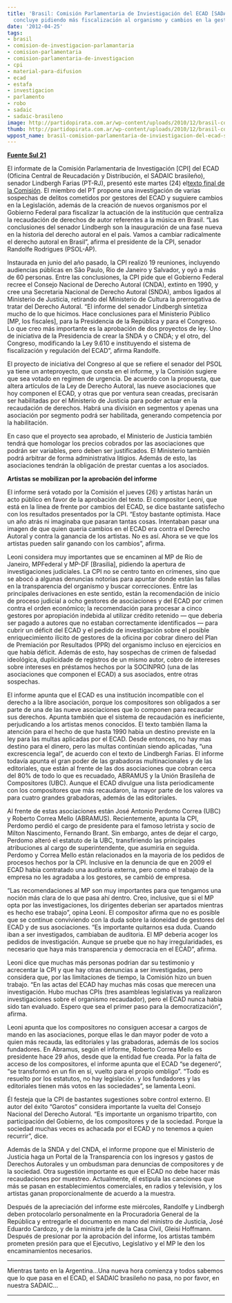 ```yaml
---
title: 'Brasil: Comisión Parlamentaria de Inviestigación del ECAD [SADAIC brasileño]
  concluye pidiendo más fiscalización al organismo y cambios en la gestión'
date: '2012-04-25'
tags:
- brasil
- comision-de-investigacion-parlamantaria
- comision-parlamentaria
- comision-parlamentaria-de-investigacion
- cpi
- material-para-difusion
- ecad
- estafa
- investigacion
- parlamento
- robo
- sadaic
- sadaic-brasileno
image: http://partidopirata.com.ar/wp-content/uploads/2010/12/brasil-copyright.png
thumb: http://partidopirata.com.ar/wp-content/uploads/2010/12/brasil-copyright-150x150.png
wppost_name: brasil-comision-parlamentaria-de-inviestigacion-del-ecad-sadaic-brasileno-concluye-pidiendo-mas-fiscalizacion-al-organismo-y-cambios-en-la-gestion
---
```


<strong><a href="http://sul21.com.br/jornal/2012/04/cpi-do-ecad-conclui-por-mais-fiscalizacao-ao-orgao-mudancas-na-gestao-e-indiciamentos/" target="_blank">Fuente Sul 21</a></strong>

El informate de la Comisión Parlamentaria de Investigación [CPI] del ECAD (Oficina Central de Reucadación y Distribución, el SADAIC brasileño), senador Lindbergh Farias (PT-RJ), presentó este martes (24) el<a href="http://www.senado.gov.br/atividade/materia/getPDF.asp?t=106951&amp;tp=1" target="_blank">texto final de la Comisión</a>. El miembro del PT propone una investigación de varias sospechas de delitos cometidos por gestores del ECAD y suguiere cambios en la Legislación, además de la creación de nuevos organismos por el Gobierno Federal para fiscalizar la actuación de la institución que centraliza la recaudación de derechos de autor referentes a la música en Brasil. “Las conclusiones del senador Lindbergh son la inauguración de una fase nueva en la historia del derecho autoral en el país. Vamos a cambiar radicalmente el derecho autoral en Brasil”, afirma el presidente de la CPI, senador Randolfe Rodrigues (PSOL-AP).

Instaurada en junio del año pasado, la CPI realizó 19 reuniones, incluyendo audiencias públicas en São Paulo, Rio de Janeiro y Salvador, y oyó a más de 60 personas. Entre las conclusiones, la CPI pide que el Gobierno Federal recree el Consejo Nacional de Derecho Autoral (CNDA), extinto en 1990, y cree una Secretaria Nacional de Derecho Autoral (SNDA), ambos ligados al Ministerio de Justicia, retirando del Ministerio de Cultura la prerrogativa de tratar del Derecho Autoral. “El informe del senador Lindbergh sintetiza mucho de lo que hicimos. Hace conclusiones para el Ministerio Público [MP, los fiscales], para la Presidencia de la República y para el Congreso. Lo que creo más importante es la aprobación de dos proyectos de ley. Uno de iniciativa de la Presidencia de crear la SNDA y o CNDA; y el otro, del Congreso, modificando la Ley 9.610 e instituyendo el sistema de fiscalización y regulación del ECAD”, afirma Randolfe.

El proyecto de iniciativa del Congreso al que se refiere el senador del PSOL ya tiene un anteproyecto, que consta en el informe, y la Comisión sugiere que sea votado en regimen de urgencia. De acuerdo con la propuesta, que altera artículos de la Ley de Derecho Autoral, las nueve asociaciones que hoy componen el ECAD, y otras que por ventura sean creadas, precisarán ser habilitadas por el Ministerio de Justicia para poder actuar en la recaudación de derechos. Habrá una división en segmentos y apenas una asociación por segmento podrá ser habilitada, generando competencia por la habilitación.

En caso que el proyecto sea aprobado, el Ministerio de Justicia también tendrá que homologar los precios cobrados por las asociaciones que podrán ser variables, pero deben ser justificados. El Ministerio también podrá arbitrar de forma administrativa litigios. Además de esto, las asociaciones tendrán la obligación de prestar cuentas a los asociados.

<strong>Artistas se mobilizan por la aprobación del informe</strong>

El informe será votado por la Comisión el jueves (26) y artistas harán un acto público en favor de la aprobación del texto. El compositor Leoni, que está en la línea de frente por cambios del ECAD, se dice bastante satisfecho con los resultados presentados por la CPI. “Estoy bastante optimista. Hace un año atrás ni imaginaba que pasaran tantas cosas. Intentaban pasar una imagen de que quien queria cambios en el ECAD era contra el Derecho Autoral y contra la ganancia de los artistas. No es así. Ahora se ve que los artistas pueden salir ganando con los cambios”, afirma.

Leoni considera muy importantes que se encaminen al MP de Río de Janeiro, MPFederal y MP-DF [Brasilia], pidiendo la apertura de investigaciones judiciales. La CPI no se centro tanto en crímenes, sino que se abocó a algunas denuncias notorias para apuntar donde están las fallas en la transparencia del organismo y buscar correcciones. Entre las principales derivaciones en este sentido, están la recomendación de inicio de proceso judicial a ocho gestores de asociaciones y del ECAD por crimen contra el orden económico; la recomendación para procesar a cinco gestores por apropiación indebida al utilizar crédito retenido — que deberia ser pagado a autores que no estaban correctamente identificados — para cubrir un déficit del ECAD y el pedido de investigación sobre el posible enriquecimiento ilícito de gestores de la oficina por cobrar dinero del Plan de Premiación por Resultados (PPR) del organismo incluso en ejercicios en que había déficit. Además de esto, hay sospechas de crimen de falsedad ideológica, duplicidade de registros de un mismo autor, cobro de intereses sobre intereses en préstamos hechos por la SOCINPRO (una de las asociaciones que componen el ECAD) a sus asociados, entre otras sospechas.

El informe apunta que el ECAD es una institución incompatible con el derecho a la libre asociación, porque los compositores son obligados a ser parte de una de las nueve asociaciones que lo componen para recaudar sus derechos. Apunta también que el sistema de recaudación es ineficiente, perjudicando a los artistas menos conocidos. El texto también llama la atención para el hecho de que hasta 1990 habia un destino previste en la ley para las multas aplicadas por el ECAD. Desde entonces, no hay mas destino para el dinero, pero las multas continúan siendo aplicadas, “una excrescencia legal”, de acuerdo con el texto de Lindbergh Farias. El informe todavía apunta el gran poder de las grabadoras multinacionales y de las editoriales, que están al frente de las dos asociaciones que cobran cerca del 80% de todo lo que es recuadado, ABRAMUS y la Unión Brasileña de Compositores (UBC). Aunque el ECAD divulgue una lista periodicamente con los compositores que más recaudaron, la mayor parte de los valores va para cuatro grandes grabadoras, además de las editoriales.

Al frente de estas asociaciones están José Antonio Perdomo Correa (UBC) y Roberto Correa Mello (ABRAMUS). Recientemente, apunta la CPI, Perdomo perdió el cargo de presidente para el famoso letrista y socio de Milton Nascimento, Fernando Brant. Sin embargo, antes de dejar el cargo, Perdomo alteró el estatuto de la UBC, transfiriendo las principales atribuciones al cargo de superintendente, que asumiria en seguida. Perdomo y Correa Mello están relacionados en la mayoria de los pedidos de procesos hechos por la CPI. Inclusive en la denuncia de que en 2009 el ECAD habia contratado una auditoria externa, pero como el trabajo de la empresa no les agradaba a los gestores, se cambió de empresa.

“Las recomendaciones al MP son muy importantes para que tengamos una noción más clara de lo que pasa ahí dentro. Creo, inclusive, que si el MP opta por las investigaciones, los dirigentes deberian ser apartados mientras es hecho ese trabajo”, opina Leoni. El compositor afirma que no es posible que se continue conviviendo con la duda sobre la idoneidad de gestores del ECAD y de sus asociaciones. “Es importante quitarnos esa duda. Cuando iban a ser investigados, cambiaban de auditoria. El MP deberia acoger los pedidos de investigación. Aunque se pruebe que no hay irregularidades, es necesario que haya más transparencia y democracia en el ECAD”, afirma.

Leoni dice que muchas más personas podrian dar su testimonio y acrecentar la CPI y que hay otras denuncias a ser investigadas, pero considera que, por las limitaciones de tiempo, la Comisión hizo un buen trabajo. “En las actas del ECAD hay muchas más cosas que merecen una investigación. Hubo muchas CPIs (tres asambleas legislativas ya realizaron investigaciones sobre el organismo recaudador), pero el ECAD nunca habia sido tan evaluado. Espero que sea el primer paso para la democratización”, afirma.

Leoni apunta que los compositores no consiguen accesar a cargos de mando en las asociaciones, porque ellas le dan mayor poder de voto a quien más recauda, las editoriales y las grabadoras, además de los socios fundadores. En Abramus, según el informe, Roberto Correa Mello es presidente hace 29 años, desde que la entidad fue creada. Por la falta de acceso de los compositores, el informe apunta que el ECAD “se degeneró”, “se transformó en un fin en si, vuelto para el propio ombligo”. “Todo es resuelto por los estatutos, no hay legislación. y los fundadores y las editoriales tienen más votos en las sociedades”, se lamenta Leoni.

Él festeja que la CPI de bastantes sugestiones sobre control externo. El autor del éxito “Garotos” considera importante la vuelta del Consejo Nacional del Derecho Autoral. “Es importante un organismo tripartito, con participación del Gobierno, de los compositores y de la sociedad. Porque la sociedad muchas veces es achacada por el ECAD y no tenemos a quien recurrir”, dice.

Además de la SNDA y del CNDA, el informe propone que el Ministerio de Justicia haga un Portal de la Transparencia con los ingresos y gastos de Derechos Autorales y un ombudsman para denuncias de compositores y de la sociedad. Otra sugestión importante es que el ECAD no debe hacer más recaudaciones por muestreo. Actualmente, él estipula las canciones que más se pasan en establecimientos comerciales, en radios y televisión, y los artistas ganan proporcionalmente de acuerdo a la muestra.

Después de la apreciación del informe este miércoles, Randolfe y Lindbergh deben protocolarlo personalmente en la Procuradoria General de la República y entregarle el documento en mano del ministro de Justicia, José Eduardo Cardozo, y de la ministra jefe de la Casa Civil, Gleisi Hoffmann. Después de presionar por la aprobación del informe, los artistas também prometen presión para que el Ejecutivo, Legislativo y el MP le den los encaminamientos necesarios.

<hr />

Mientras tanto en la Argentina...Una nueva hora comienza y todos sabemos que lo que pasa en el ECAD, el SADAIC brasileño no pasa, no por favor, en nuestra SADAIC...

<hr />

&nbsp;
